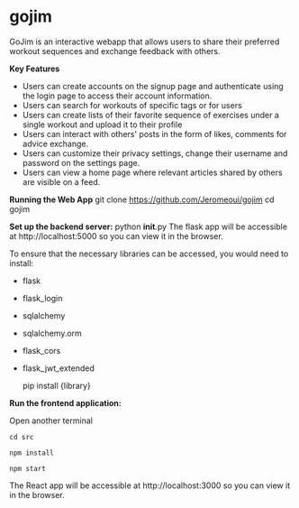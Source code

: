 # gojim
GoJim is an interactive webapp that allows users to share their preferred workout sequences and exchange feedback with others.

**Key Features**
- Users can create accounts on the signup page and authenticate using the login page to access their account information.
- Users can search for workouts of specific tags or for users
- Users can create lists of their favorite sequence of exercises under a single workout and upload it to their profile
- Users can interact with others' posts in the form of likes, comments for advice exchange.
- Users can customize their privacy settings, change their username and password on the settings page.
- Users can view a home page where relevant articles shared by others are visible on a feed.

**Running the Web App**
  git clone https://github.com/Jeromeoui/gojim
  cd gojim

**Set up the backend server:**
  python __init__.py
The flask app will be accessible at http://localhost:5000 so you can view it in the browser.

To ensure that the necessary libraries can be accessed, you would need to install:
- flask
- flask_login
- sqlalchemy
- sqlalchemy.orm
- flask_cors
- flask_jwt_extended

  pip install {library}

**Run the frontend application:**

Open another terminal
  
    cd src
  
    npm install
  
    npm start
 

The React app will be accessible at http://localhost:3000 so you can view it in the browser.
